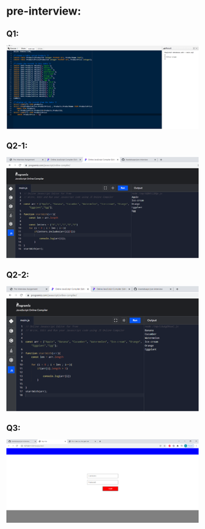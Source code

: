 # pre-interview:

## Q1:
![](Solution/Q1.PNG)
## Q2-1:
![](Solution/Q2-1.PNG)
## Q2-2:
![](Solution/Q2-2.PNG)
## Q3:
![](Solution/Q3.PNG)